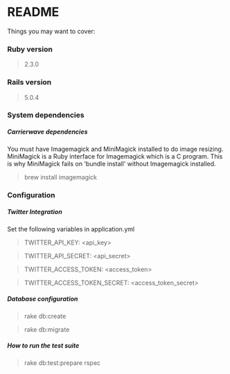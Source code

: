 # README

Things you may want to cover:

### Ruby version

> 2.3.0

### Rails version

> 5.0.4

### System dependencies

##### Carrierwave dependencies

You must have Imagemagick and MiniMagick installed to do image resizing. MiniMagick is a Ruby interface for Imagemagick which is a C program. This is why MiniMagick fails on 'bundle install' without Imagemagick installed.

> brew install imagemagick

### Configuration

##### Twitter Integration

Set the following variables in application.yml

> TWITTER_API_KEY: <api_key> 

> TWITTER_API_SECRET: <api_secret>

> TWITTER_ACCESS_TOKEN: <access_token>

> TWITTER_ACCESS_TOKEN_SECRET: <access_token_secret>

##### Database configuration

> rake db:create

> rake db:migrate

##### How to run the test suite

> rake db:test:prepare
> rspec
